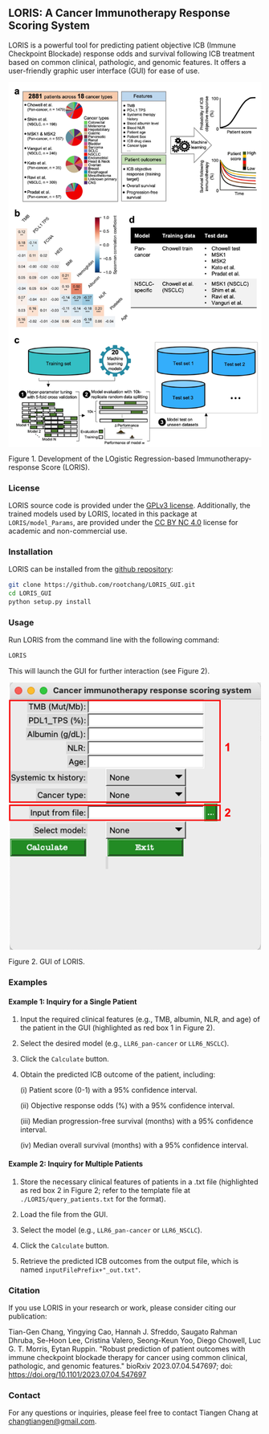 ## LORIS: A Cancer Immunotherapy Response Scoring System


LORIS is a powerful tool for predicting patient objective ICB (Immune Checkpoint Blockade) response odds and survival following ICB treatment based on common clinical, pathologic, and genomic features. It offers a user-friendly graphic user interface (GUI) for ease of use.



<p align="center">
  <img src="./images/Fig1.jpg" width = "1000" alt="method" align=center />
</p>

Figure 1. Development of the LOgistic Regression-based Immunotherapy-response Score (LORIS).



### License
LORIS source code is provided under the [GPLv3 license](LICENSE). Additionally, the trained models used by LORIS, located in this package at `LORIS/model_Params`, are provided under the [CC BY NC 4.0](LICENSE) license for academic and non-commercial use.

### Installation
LORIS can be installed from the [github repository](https://github.com/rootchang/LORIS_GUI.git):

```sh
git clone https://github.com/rootchang/LORIS_GUI.git
cd LORIS_GUI
python setup.py install
```

### Usage
Run LORIS from the command line with the following command:

```sh
LORIS
```

This will launch the GUI for further interaction (see Figure 2).

<p align="center">
  <img src="./images/Fig2.jpg" width = "1000" alt="method" align=center />
</p>

Figure 2. GUI of LORIS.

### Examples
#### Example 1: Inquiry for a Single Patient

1. Input the required clinical features (e.g., TMB, albumin, NLR, and age) of the patient in the GUI (highlighted as red box 1 in Figure 2).

2. Select the desired model (e.g., `LLR6_pan-cancer` or `LLR6_NSCLC`).

3. Click the `Calculate` button.

4. Obtain the predicted ICB outcome of the patient, including:

	(i) Patient score (0-1) with a 95% confidence interval.
	
	(ii) Objective response odds (%) with a 95% confidence interval.
	
	(iii) Median progression-free survival (months) with a 95% confidence interval.
	
	(iv) Median overall survival (months) with a 95% confidence interval.

#### Example 2: Inquiry for Multiple Patients

1. Store the necessary clinical features of patients in a .txt file (highlighted as red box 2 in Figure 2; refer to the template file at `./LORIS/query_patients.txt` for the format).

2. Load the file from the GUI.

3. Select the model (e.g., `LLR6_pan-cancer` or `LLR6_NSCLC`).

4. Click the `Calculate` button.

5. Retrieve the predicted ICB outcomes from the output file, which is named `inputFilePrefix+"_out.txt"`.


### Citation
If you use LORIS in your research or work, please consider citing our publication:

Tian-Gen Chang, Yingying Cao, Hannah J. Sfreddo, Saugato Rahman Dhruba, Se-Hoon Lee, Cristina Valero, Seong-Keun Yoo, Diego Chowell, Luc G. T. Morris, Eytan Ruppin. "Robust prediction of patient outcomes with immune checkpoint blockade therapy for cancer using common clinical, pathologic, and genomic features." bioRxiv 2023.07.04.547697; doi: https://doi.org/10.1101/2023.07.04.547697

### Contact
For any questions or inquiries, please feel free to contact Tiangen Chang at changtiangen@gmail.com.